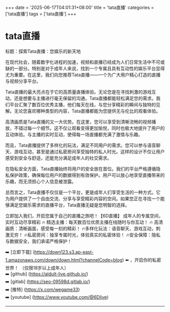 +++
date = '2025-06-17T04:01:31+08:00'
title = 'tata直播'
categories = ['tata直播']
tags = ['tata直播']
+++

# tata直播

标题：探索Tata直播：您娱乐的新天地

在现代社会，随着数字化进程的加速，视频和直播已经成为人们日常生活中不可或缺的一部分。特别是对于成年人来说，找到一个专属且具有互动性的娱乐平台显得尤为重要。在这里，我们向您推荐Tata直播——一个为广大用户精心打造的直播与视频分享平台。

Tata直播的最大亮点在于它的高质量直播体验。无论您是在寻找刺激的游戏互动，还是想要与主播进行毫无保留的沟通，Tata直播都能轻松满足您的需求。我们平台汇聚了数百位优秀主播，他们每天在线，与您分享精彩的瞬间与独特的见解。无论您喜欢哪种类型的内容，Tata直播都能为您提供无与伦比的观看体验。

高清画质是Tata直播的又一大优势。在这里，您可以享受到清晰流畅的视频播放，不错过每一个细节。这不仅让观看变得更加愉悦，同时也极大地提升了用户的互动体验。与主播的实时互动，使得每一场直播都充满了激情与乐趣。

而且，Tata直播提供了多样化的玩法，满足不同用户的需求。您可以参与语音聊天、游戏互动，甚至是通过私密房间享受独特的私人时光。这样的设计不仅让用户感受到安全与舒适，还能充分满足成年人的社交需求。

在隐私安全方面，Tata直播始终将用户的安全放在首位。我们的平台严格遵循隐私保护政策，确保每位用户的数据得到有效保护。用户可以放心地享受直播带来的乐趣，而无须担心个人信息被泄露。

总而言之，Tata直播不仅仅是一个平台，更是成年人们享受生活的一种方式。它为用户提供了一个自由交流、分享与享受精彩内容的空间。如果您正在寻找一个能够满足您娱乐需求的直播平台，Tata直播无疑是您明智的选择。

立即加入我们，开启您属于自己的直播之旅吧！【6D直播】
成年人的专属空间，实时互动尽享精彩
🔥 精选主播：每天数百位优质主播在线随时与你互动！
🔥 高清画质：清晰画面，感受每一刻的精彩！
🔥多样化玩法：语音聊天、游戏互动，刺激无穷！
🔥私密房间：独享专属时光，体验真实的私密体验！
🔥安全保障：隐私与数据安全，我们承诺严格保护！

➡️ [立即下载] (https://down123.s3.ap-east-1.amazonaws.com/down/down.html?channelCode=blog) ⬅️ ，开启你的私密世界！ （仅限18岁以上成年人）  
➡️ [github] (https://aldult-live.github.io/)  
➡️ [gitlab] (https://seo-09598d.gitlab.io/)  
➡️ [推特] (https://x.com/wegame33)  
➡️ [youtube] (https://www.youtube.com/@6Dlive)  

---
